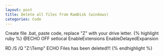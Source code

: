 ```yaml
---
layout: post
title: Delete all files from RamDisk (windows)
categories: Code
---
```

Create file .bat, paste code, replace "Z" with your drive letter.
{% highlight ruby %}
@ECHO OFF
setlocal EnableExtensions EnableDelayedExpansion

RD /S /Q "Z:\Temp"
ECHO Files has been deleted!!!
{% endhighlight %}
